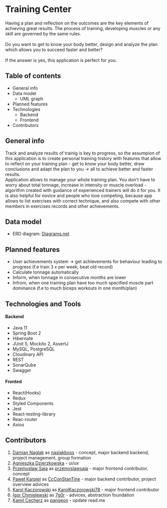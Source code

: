 # Training Center 

Having a plan and reflection on the outcomes are the key elements of achieving great results.
The process of training, developing muscles or any skill are governed by the same rules. <br><br>
Do you want to get to know your body better, design and analyze the plan which allows you to succeed faster and better? <br><br>
If the answer is yes, this application is perfect for you.

## Table of contents
* General info
* Data model
    * UML graph
* Planned features
* Technologies
    * Backend
    * Frontend
* Contributors

## General info
Track and analyze results of trainig is key to progress, so the assumpion of this application is to create personal training 
history with features that allow to reflect on your training plan - get to know your body better, draw conclusions and adapt the plan 
to you -> all to achieve better and faster results. <br> Application allows to manage your whole training plan. 
You don't have to worry about total tonnage, increase in intensity or muscle overload - algorithm created with guidance of 
experienced trainers will do it for you. It is also helpful for novice and people who love competing, because app allows 
to list exercises with correct technique, and also compete with other members in exercises records and other achievements.

## Data model
* ERD diagram:
[Diagrams.net](https://viewer.diagrams.net/?highlight=0000ff&edit=_blank&layers=1&nav=1&title=TrainingCenterApp%20-%20ERD#R7Z1vU9u4FsY%2FDTP3voCxLf%2FLy0LpwmxbukC3233DuMSAb0PMOk6B%2FfTXTiw7REoixZZ1JKuzc68xwRCfJz9Lj845OkAnjy%2B%2FZdHTw6d0HE8OHGv8coDeHziOY4VB8X%2FlmdfqjI2qM%2FdZMl6es5sTV8m%2FcXXSqs7Ok3E8e%2FPCPE0nefL09uRtOp3Gt%2Fmbc1GWpc9vX3aXTt7%2B1qfoPiZOXN1GE%2FLst2ScP1RnbX%2FUfOMsTu4fql8dOv7yGz%2Bi25%2F3WTqfVr%2FvwEF3i3%2FLbz9G%2BFrVG509ROP0eeUUOj1AJ1ma5sujx5eTeFLeXHzblj%2F3YcN36787i6c5yw%2Bg4%2BPHc%2FvPb87Zt9np%2B8P7387eHR7aVri8zq9oMq%2FuyNdZnM2qvzl%2Fxfep%2BPOfysM8%2BlGeOp7lUZZX4URWcaIIUB4l0zgrTtiLryeT6GmWLF6%2BPPOQTMYfo9d0nuML4a%2BO75KXeHy5jGb52iKwH4uLlV%2BWF78rLn5V%2FTHlt6NJcj8tjm%2BLN1%2F%2BxuMsnhV%2Fy8dollevIG9Pdcd%2BxVkev6ycqm7Xb3H6GOfZa%2FGS6ruHoVXFrhL3oe351ZnnRitOUJ17WJGJHVYno0qf9%2FXlmxgVB1WYuEI2IkK2MVrF%2B8%2BTaHJZfHKi6f0icG%2FjUt7ccZY%2BXUfZfZxXJ57SpLytp7%2BKe1dHIJlMTtJJWoZ3mk7LK%2BXpU%2FXNSXyHf%2FZHmufpI45idUPqiy5uhndc%2FFfcnhPryDvwij%2F3pPjabr4u%2FitfnuUn6XSWZ4WoymvERWyf4zK%2BlNjuEPfukFcRRozhRcKii7m4Et0vv%2FPFdwHKqIkvd%2BistdCtf%2FrS4obeTRYwe0jG43jKE5MRc0xWgoD6jYFNxKD4gRPn4F3xKy1xB8fnv51%2Fvi4OPl8s%2Fvfrx4%2BSI485u3zt8ewpuk2m9x%2BXP%2BmvScPrTxovmz%2Bubr9ScZSA8XpclYAx67NWYHRRy%2Bh2%2FoGMxwm%2BXlsS19KFTGKXCMC8GJ5Oo8eYnax%2Fvrs8OXt3%2BR%2FP%2Bu%2BSrSqAtafIwgGpZ0AqCqQj%2BSD1dQapxxwQeSANiAA8RbPZc5rxDWwxS93BsJQ9uHBYSpo6hqUdsdR25MO0rQEEGqbsEZEGUyyBlQDEj1Ey6dYQwKi1rcGwlj32YFjrkF6RYW1XrPWksxZHU0vWciyJyGMtacGYgWvHwYUDU3KWUq5Gvo%2Fz4ulq1iSL7xwi7IriNcmR67FB0vHExU2NCQeAJcla4QotSTrkfEOrJUlHgSkHvnLfS5KbDga%2BVMkhGTAPV2RmKsIgLX%2BpEuk8UUEKTFQQOVF5Xv5iYSh%2Bf%2FH1%2BOMpdO72FHg4nCXXrA1nO%2BKs%2FJVM1HadGjRnXeaAyOMsuZRcpnj3PgK%2BOru4vNaavexigMNe0kAy7O2IvQBWPlFbnwk0fNkjIg%2B%2BpBU0K%2F7W3uGL3Xzk%2FJd4icZEZlcIGCLj32aILIDI8tdH3bamEmQi19oFTGSX9H2Wv%2FjrNGlrPaxSVmOscoQZDlbbJtQarG7Gaigfq23nMaCx6jNHRB5WyZnGj3T8%2Bm0nWofCTPYYQmEmcttWcxlmbmRm3c9BGjORS%2FruH2SnKXRHzUa9cKmJXNIcL8v1bgSkKqwmIKiQfdBT6KHA1g5IKZxOx%2FMsmt7GRSzK9M1NERtQOl%2BIg1J3GHEpg09EC50jrsNIoMbkAkA6X8BeHbY5nY8aXoGfTHJuoVU6X6DA9CIgpxdS0%2Fn2eOgeDC%2Frj0NZm5%2FDyO5XaWp0iwIw6eFnOSXrr2eW4zGAlj5RLV3AIA%2FJ9Y9xlEtIR9l%2B8P7dtdZ5ghxSAUPmkFy5MWTuiMyUPMG%2Byaxz66haupDJTNqB42SWl%2F6DHARXydrWl8vTk%2FOr84vPOgOZQyFwgGxaUAkDMi15sG8i69yDKlSgB1VIGk%2BYyDfz9tkqg81f4Yg9HNaqUTGuJmspaYF9s1bnFlWhAvXieAK0ytp5FuVJOpUy%2Br0%2B%2F1SOfb%2BdX59dfL1uTvx98flU%2F8RtDsWAIfTIlIuLIzTrIq%2FA8LZ1nyATesS%2BEC%2BP0KRB9Fi858fird3w9bemDXkXva71BSpHgOEA1dSFCwMqLf2wb6DqXBg%2BUqAwfET6O3nyKMha4KpQ1BnEXRSJ9w1iUyQuDsSufBCT1pJGeeCNeiGjmLR%2FROWBsx8omLzWk06gkNnB%2By3CGUN1FKI9%2BrxiiwBnhtOKEnsFq2PpUevNHwvX3h2LXgHrWKR5cJUXb%2FE%2BfzDFFZuLK2yL7JWMHErkxBVXOJYaNoD84opG5K2KK2jhFfjBJF0AnYorGvXCHX06FmkEmOIK6MUVPMraUuQ46ldpxkkQxnJacUXPLNe421wjXcggJ20EU1zRu5PAIxUwZMYzNkPm7slMK67ol8y2Hk7EDukCJjNl2%2FssfpoBAXJ9oHuPZh6twEGzacMkDM3UMoue2dzW3wLNZvhNmBybtKAKNsd5Uib%2FdpoNMYwcB56gw4GsGi181IQsrb6iZ8hq3B%2B00S5kyJLekOjdnkyRcQuhwAGz6ccjDsy0dfl%2BwYx%2Fm55ght%2BQp0kTWAez4DzgoYyFu2i00zNy8UfQILd75FILL3pGrsaddhrtQkYu6fi0rWQbRhkbT3Th0NR0yRFHU1r1RM80JY0jjaonGvVC5ilp7sCqnlAhNa0nkYDBMiLnPSfzWXHzTD74xnzwIGDEbd1ORUDc1JicAEgH59gLHkw6OCLnJlqlg9fqBfw4ReT0xKSDg08H51AWnGewmRoJY7n8dHCkcf%2FQRrqQQU7pH2rSwXufHXFIBQ6ZTbtRYWSWnw6ONO422kgXMJnrHbRXyBzPbrPkqaeGo3i9wLb0XjDgEAMY9rqmkagw9gLI93bbGliQ4euyR0QefEmPaXkIZDg8qJREDsGAAbRnCnLEAVp%2Brrin9b7ojXoBI9rrb1%2F09QM2g1kFd7knkcDBMuk3XpfsKu7Kl0k03RiuAa3oHiJsC%2BMlXd9i5a0tLnBqdIUBsKTrsRdwgFnS9UgrUaslXU%2BBxjAeafipsKTbVf7VwfCWgzlUCeYBjp9NwJ8DAOZV%2FM8B%2BcvBvs49aGrpAn4I%2BKTx2O%2BiQ5uDpsBB7wULDiHB4bbxw4RxW%2F5isa9zfxpfATPMJ82wcXJ3l9zOJ%2FkrBDbzHgyk9JdDW3BQbtrgCEM5gLVnX%2Bc2OL4CbXB80gxb2M43EBMzNx3onrDJISQ44DZtcsSBW%2F6aNC680xPcCrTJCUj3Kp6OlcL2gf6p9hxKAkPugLTlDLm7Irf8BmeBzt12au1CJjfpX%2B2%2FXTy0g4H0%2FeHQGRyum%2BJWYVwH0EUt0Lm6lWMfa3lcJ72s6fzxR5zdpHc3T5OouL%2Fjm7xKANy404b2O15whBIOOk31qTh0ym%2BZFuhcfhooUH6KZ0VUdMYv8e0838JO%2FZGpYNFoaIpGxSGTte2ZwPCSJpFONUm1eiFDkzRy5HeZ3PtgSMVMHOqCw3PStfqSJWmW5K8bQzWgQiaiMyUlt6LG9pvOlL64kKlh%2BAAoYwrZty7fXMZEDa%2FADyTp92hVxhQqYPmEpOUD9ek78PIjDjVteeS6%2FarLuE7C%2BE0pP%2Bqb3zqbTqECphMeP8NZhx1IHjqHOMCweGTsLGEsppQU9cziEelm6cPikQJe1oj0ssSXgg6lhJNDAFB4iyyTPi6Mt7S6n36BW%2Ffu0XP5oFEvXOQimxzR4AXWRbbKfusIlc1QndSWqTwRBsNUmxzl4H5kV%2FFsVj5ojZNPOPkuc8q2wMip0dBAvpPfaFydhmTIpiytyX4YdujkN%2BqF%2FDQk18qAOfnDNvB5RARlzRzZpnmBMGxL7x%2BGbI17FzTShcxscn1MjoG%2FWvSk%2FcyHQxlwQGzcJGEglt4QrP5teoJYASvJIa0kyX0INO8rwKMKMBDGn0oD4e4hLL%2BVF3I07ivQaBcyhUkbaRy9lhVUz3H8s105v94ZKTzhhYNTNbK71cSp9AZbyNG4nL%2FRLmScUjar7q3L7VC4q14vAOSYrGxx3JXeHgs5GqdlN9oFzF18ZaIjbZ4I8Havzz%2BVW5t%2BO78%2Bu%2Fh63Zz4%2B%2BKz1gYChxLAkBeRNpMhb0fkld%2FACqG2%2FhBk8nJsPCuPvKSDU7aUFcLd5cFQ6cuhBjj0bbvtiqHvZvpK74GFUFs7CTR92XPk5dGXNHzqfOzxPIuYCmEGC1T2AMMBqhq7DKsJVOkdshBq6xOBBir8PYYRIp2caZrHGzuvijsYSKEhjyrAUBiPvAyFRZRWSKewS3pGOhUa1uoFzGGX9HX2KTQcSmUhR0jhQJScu5w%2FRvfxxjgNqJ7wMMQUxBWFI9b6a3skLmJqTD4AVBS63O15pfcGRC4599CqotBVYPrhktMPYBWF9cHASws51ASmlh8nqAHnN4BpCz%2B%2FpfcGRF7blW7Ic5ZauoDh7ZFzluIWxjfzbCKF09hBcjxPaweJQxtwUKxGcw4lUSy9NSDyyGVvnQwkT4HeHB65NP1YvOfH4q11tdkFHgFrTNZO%2Bmf0TFbTP0MYWQE0AfRID0ortCrQQsMjjaLH%2Bey2GOmK9CqGYuVzKAAKcz2KbWWY2xVzKWWF%2FTLXo%2FhGGjG3US9c5noUc6fct23Wz8ZtA2EvjxKgsBd5JHsv04lZRS2%2B09SF4VVU26P5tCElYPVQt%2FuI%2BSROIT4tASyjeuyfxy3LqLTwivs8%2BiSptVpGrdUL92mJfNKJN8uoIJdROdS05Ynr9asu490L4zfr41lgdNuWrAGe6jTShQxv0rk3W6yxsrkncUBhsWfcfnEspq2j9spiT2%2Bz31PA7PcoZn9pPPXjO60bUPrCl0cLUOCLAnKa9WmxELQxUEMyn%2Bo9gHB5KaWwiZ7B74uLmBpTFwDWU61thTL4A833BAoUmL0E4PcEqg8Gbj1xqAnMYk9gpjvC%2BC0%2Fgz%2FQeXOgAP5kBwVQNgeqD7D15OvdBIJDHHBYbJKehLFYfgo%2FnrzpyWL4GU8opOwPFM9us%2BSJqalZO9zq3nSHQwBgeBuSbpPhbUe8BZDYH5LWlEZef6NeyMgl%2FaPuaqYGkkPKE2g4aCVNq09V4DeGakhWPtGNB7GaBXX2voCgqeEFAfDyQ%2FYdY8B4%2BSHpBWnl5YcK2EEhaQcZLx%2Bkl8%2BhJjgPXeMfCeO3fC8fO1ha%2BkehAv7RiPSPjJfPyuaexAGGxSPySX%2BVF2%2F0Pn84fYmz22RmcpqK77g4KngeFHhHHhtp68xRAcFT40EKYCI0Yt%2FADcpEyLXIB6lWE6ER%2FGepa5HPUmAToYHPfzhEBOWZ61pmPUcYtqXPf1yrbaYx4PlPI13IzCYXc7L4ScJGNvXB1dnFpc41HDyygEPhtlv4GQrDzWJyrbZrRKApzG4LyqMwuYxTUDjOkzKJ6WY%2BTXJTj9xBfOHgtO0GfgangJOUXKut1QSap%2BwRkcZTvOP82qj2JpneZPEszn7tNvj1H4ayxxEMN%2B22m1cYbm7mpvQOom69DaSO3LTZ11HkcZO0Y56TuPzF4mf%2F7y%2B%2BHn8sNxT%2Fcnl6cn51fvFZZ%2FpyqAEOfdv2vDL03UzfUD5923o8oOnrMkdEHn1JG%2BZ58Yv3dQBWDwbiBnDEGQxXHTVStJXkqmNL56qjdXuyRr2AyepQ9iJpVbI0kDIlnuCCwWnrHS4NTjfj1JWOU8r%2BmTrh1FPAJqBsS7mQYcGdm1k8m5WLVitYHQosOUIHB5bknH49pfl9nEfJZLYxcgPKbCYqPDkym%2F36pQKiqEZ6hvzc5kbvCuU2U7pX65Tb3KgX8iOPnMQBy23ePVsZaNozj77gPJdNhogwostPe6bsxqbRDEaBBBHK5mrTNJdZ9rn9ALv3tt4dx3i0AwbVlK3cDKo7QrX83GjKJnH6oNpXwGyi7KNWvNs4K6ADAc7a5wlyaAQOkk2mijAkA8ivpuz9phGTFchU8UlH6iGdjEv%2Ff5w%2Bi2q7qz9qFUxe8dvuRmBQCzkl22%2FrQ4FGbcAcEXmoJa2iQoMzIKPfAbGZXStg2IxRYdgsgM3yE7aDtsYTZDbX2gXMZsrOlngYPH%2Fqk8Ha05dDDRLo%2B8et%2F%2FPh99N%2FP%2F4z%2F%2FA9%2F2v8%2BcT7fqhGSoZw9hIRY8cxjKRuanDVbZixIx6bpSyFu9Q%2FZ1uzDMYab8WB2WEQ4QxWyc%2FU7%2FHrdXz7ME3%2BmcenE7PRxKY9o%2Bu63Z37TAgMnxo%2BEIAURI5dDMGkIFK2vNQqBTFQwAmi7CRpUhAVSUHk0BeYB3LrvS01mcGIILr8FETKxpmqTGF2B6SWLmCcUzaqLIeq5TszqYY9WEocGgGD5JExlYQhWX6q4YicAetU2TpSoMxnRM5iu9vblDwYSmUsR%2BihsNbDaW4rUjidjudZNL2NzW4%2FBxt3%2B6nnOqsfYocaOiQsdmqk5Ms3oxqVtzGjNoRXWHTJkbNOZpTH8RmU9aD0HDIrXx0zar%2BDYVtYPKrc8gwf9atSUwcg7DlAsbD6fg5oXAbQSBfyQ4CcsI6TYshbjJAhAJvxYFCNh3l0BQfjaqwtK4lxiu3VN8Y1LjFopAsZ4%2BTCMsZ4F52Hu16Y0LuDMY9iwAAaX9kAuntA0%2BpteyY00nituNEuYEIj0vEqnegy4RUInFkOrs8%2FlcPsb%2BfXZxdfr5sTf198PtWZ6BwKg0P0thvzGqJvJjqlrLdvorc1xkATHTFHRB7RSe8KEx3SmHt5MJCRN4du4HDa7B0ijtOUEt%2B%2BOd3W%2BQLNafg7h3iINKd%2BWc5j9HLzFGdlXkV0373XrXh1WqeRh0Patj1bDWk3kpZW0NszaXEWk56kHTFHRBppXdJkeoiLG31TjIrhLifqj2p26YBBtUvaZQbVXaGasgNU36gmvSmN8uQb9UKGNekficyT3z9brzqpL5851AKHz6aMSRyfA%2Fl81rqOqVEvZD6TvtG2Hfo6PxgMfTspbOqXviybz8Tj%2Bxgnjhe3IMlfL%2BPJYnXitPnOMr18WdxkF2%2F5%2BCF%2FnFQfsHg6fpdli5t6evkYTccXi9At6qFo34hfkvwv%2FLPF8fcyekde9dX7F%2FwxLr94xV9Mi%2Fvx1%2BKFFvLxieVPWsW7rE40P7z46s1Pf4mzpLiti3Isixr3alY6S%2BfZbbzlttp2JYUcP4c2vRLhHQ3Km8yKD9uiaKQ%2BmS2C8yt%2B8yfTlFP9ji%2Flk%2BxgpaEQViDe19BG4Zr%2Bljeg%2BsFGguS1EHEtd%2F1ay1tEXGsh5%2Frtt1A4y54dQBQeIrRd48UXMkRq42keHJHWg6FGWO7ajprsIrWso3I3T%2FzPISQbHjlr5YnCVcuQctGtaovH6XX6KZq%2BtgbwW%2Fh6O9DbRsAho4Ad3JwVjoDr7mu1zKzR3pRdv5S9finhcmVIIREn1%2F0l5OCO6rsf1LjACI6EKAy092agvXatEK1dqjsJ3Vw%2B3%2F3P%2Fekc3v5MnD%2F%2FeX%2FuH08Pe39Kv%2BHdnuzCnLSORiP%2FDSvtHh%2Fk7CJ2whCaiN113fl7Shi3ldh4IcEClvrA3l88Ndd2ise1jHhEiUfq43Of0V4fgqszQ8AIDvm7dMIqONcjhn%2Frz27BkmPIFYT7wH0rVacDrf5xnXh26t0d%2FvPrOvnwdza7OUsObUal2rh%2FHxilEr6LY%2B05u6CMMn1hswuqUhnSHmHBUehUmCpUh1GodW4VGKEeuuGRbTfmC%2B5e3ggXd%2B%2FjFW4QrAvX6xmxDLXMsIS7vwCZnRgEbhDp2UdhOKr%2FhQEhwNF%2BAhytD09HQb%2FgxB922c%2F4Bnzf33Cva0MQeT6jDBE8Q1ArN8dmSOpQZXQZCJsJhcyrhAG0mdCh769JzF2HG7Na7WBtVuWvr3eLVmvvI0yWJcLVBe1gVciH1pEd2PusaPc7068No93WUgBtWBoQz%2B491R2uX0jg2gxd3L2PQrnE3dEMabfEQmgSO%2FTXPaB6dsYrMnt9uk%2FAWLTIek8j2j3V8f2AexGm1qXdkS53QtJzmVcgQ3CDAGLMOlofZ7IPWdHaIAD1LGGWNtHS8oTIBcawxwVGFLJqtK4QgqNRYqDq7euErou9rn7pS6EORIViYhajUssK3mKzSmjrZphq95odx65517bBad4L1zSP9jRR19epkDgLddsKzGp39zibpdNFpniajWfEJ2CAuy4UD0%2FCO8JSWk0tDymaW5%2BN7JNavm1JAnhZT6%2B7LmxVeKsNQGmR7WTLZdpfTGa6KLrjwlbdgijoof6FZLIIjCpL8mAwuyS0VNKWciCvT2W1bb6sYSlmN8ymbfHZK7NJf0bNKsytsoWLbMpK7HwWZz2Xx2McwyZwL0KAQlxbLdfJ2T4Db7Hu2mVdG2XZadsDGs68vduqttHRyFlJrFq%2FstCqtj9u%2FZ8Pv5%2F%2B%2B%2FGf%2BYfv%2BV%2Fjzyfed8pkHo7W98rv22uVYE1ue9pTuKh%2Fd24qRFUj78hauxCzsF3C7EDillSpOlbD2hA%2BTCYesxQpb3zyhtbbKNq0IbKoLZepUVW5kdSOUGxWsZwhMu3PIV2NQnrx9D5%2FuImrHXYZh8t69BvpMKRbBrsdbaNcfJmlab6K2Sx6eviUjuPyFf8H)

## Planned features
* User achievements system -> get achievements for behaviour leading to progress (f.e train 3 x per week, beat old record)
* Calculate tonnage automatically
* Inform, when tonnage in consecutive months are lower
* Infrom, when one training plan have too much specified muscle part dominance (f.e to much biceps workouts in one month/plan)
 
## Technologies and Tools
#### Backend 
* Java 11
* Spring Boot 2
* Hibernate
* JUnit 5, Mockito 2, AssertJ
* MySQL, PostgreSQL
* Cloudinary API
* REST
* SonarQube
* Swagger
 
#### Fronted
* React(Hooks)
* Redux
* Styled Components
* Jest
* React-testing-library
* Reac-router
* Axios

 
## Contributors
1. [Damian Naglak](mailto:damiannaglak1@gmail.com) as [naslakboss](https://github.com/naslakboss) - concept, major backend backend, project management, group formation
2. [Agnieszka Dzierzkowska](mailto:aga.dzierzkowska21@gmail.com) - ui/ux
3. [Przemysław Saja](mailto:przemyslawsaja@gmail.com) as [przemyslawsaja](https://github.com/przemyslawsaja) - major frontend contributor, concept
3. [Paweł Karpiel](mailto:pawel21599@gmail.com) as [CcConStanTine](https://github.com/CcConStanTine) - major backend contributor, project overview advices
4. [Karol Kaczorowski](mailto:KarolKaczorowskiC.dev@gmail.com) as [KarolKaczorowski78](https://github.com/KarolKaczorowski78) - major frontend contributor
5. [Igor Chmielewski](mailto:igorchmielewski@gmail.com) as [7g0r](https://github.com/7g0r) - advices, abstraction foundation
6. [Kamil Cecherz](mailto:cecherz@outlook.com) as [pangeon](https://github.com/pangeon) - update read.me

